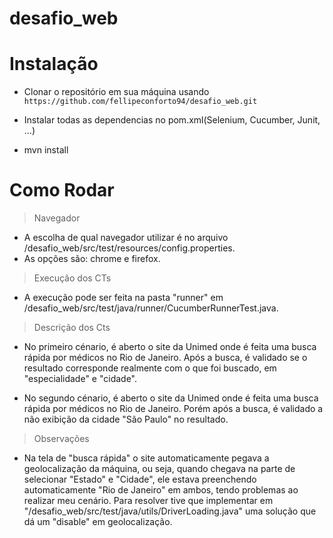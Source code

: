 # desafio_web

# Instalação

- Clonar o repositório em sua máquina usando `https://github.com/fellipeconforto94/desafio_web.git`

- Instalar todas as dependencias no pom.xml(Selenium, Cucumber, Junit, ...)

- mvn install

# Como Rodar

> Navegador
- A escolha de qual navegador utilizar é no arquivo /desafio_web/src/test/resources/config.properties.
- As opções são: chrome e firefox.

> Execução dos CTs
- A execução pode ser feita na pasta "runner" em /desafio_web/src/test/java/runner/CucumberRunnerTest.java.

> Descrição dos Cts
- No primeiro cénario, é aberto o site da Unimed onde é feita uma busca rápida por médicos no Rio de Janeiro. Após a busca, é validado se o resultado corresponde realmente com o que foi buscado, em "especialidade" e "cidade".

- No segundo cénario, é aberto o site da Unimed onde é feita uma busca rápida por médicos no Rio de Janeiro. Porém após a busca, é validado a não exibição da cidade "São Paulo" no resultado.

> Observações
- Na tela de "busca rápida" o site automaticamente pegava a geolocalização da máquina, ou seja, quando chegava na parte de selecionar "Estado" e "Cidade", ele estava preenchendo automaticamente "Rio de Janeiro" em ambos, tendo problemas ao realizar meu cenário. Para resolver tive que implementar em "/desafio_web/src/test/java/utils/DriverLoading.java" uma solução que dá um "disable" em geolocalização.
